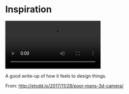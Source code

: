 # Inspiration

![](https://db-feed.s3.amazonaws.com/legacy/Rri1dz1-1511913882133.mp4)

A good write-up of how it feels to design things.

From: http://etodd.io/2017/11/28/poor-mans-3d-camera/